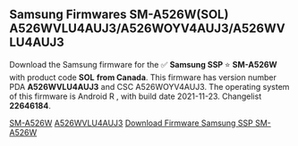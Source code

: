 <h2>Samsung Firmwares SM-A526W(SOL) A526WVLU4AUJ3/A526WOYV4AUJ3/A526WVLU4AUJ3</h2>
Download the Samsung firmware for the ✅ <strong>Samsung SSP </strong> ⭐ <strong>SM-A526W</strong> with product code <strong>SOL</strong> <strong> from Canada</strong>. This firmware has version number PDA <strong>A526WVLU4AUJ3</strong> and CSC A526WOYV4AUJ3. The operating system of this firmware is Android R , with build date 2021-11-23. Changelist <strong>22646184</strong>.


[SM-A526W](https://samfirm.shop/samsung/model/SM-A526W)
[A526WVLU4AUJ3](https://samfirm.shop/samsung/pda/A526WVLU4AUJ3)
[Download Firmware Samsung SSP SM-A526W](https://samfirm.shop/samsung/firmware/476705)
